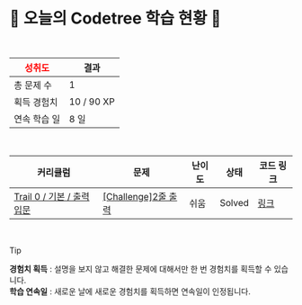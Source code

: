 # 🌲 오늘의 Codetree 학습 현황 🌲

<br />

| <span style="color:red;display:block;text-align:center;"> **성취도**</span> | 결과 |
|---|---|
| 총 문제 수 | 1 |
| 획득 경험치 | 10 / 90 XP |
| 연속 학습 일 | 8 일 |

<br />

|커리큘럼|문제|난이도|상태|코드 링크|
|---|---|---|---|---|
|[Trail 0 / 기본 / 출력 입문](https://www.codetree.ai/trail-info/codetree-101/)|[[Challenge]2줄 출력](https://www.codetree.ai/trails/complete/curated-cards/nl-pre-output-basics-1/)|쉬움|Solved|[링크](https://github.com/leedongg2/codetree/blob/main/250704/2%EC%A4%84%20%EC%B6%9C%EB%A0%A5/print-two-lines.cpp)|


<br />

> [!TIP]
> **경험치 획득** : 설명을 보지 않고 해결한 문제에 대해서만 한 번 경험치를 획득할 수 있습니다.  
> **학습 연속일** : 새로운 날에 새로운 경험치를 획득하면 연속일이 인정됩니다.

